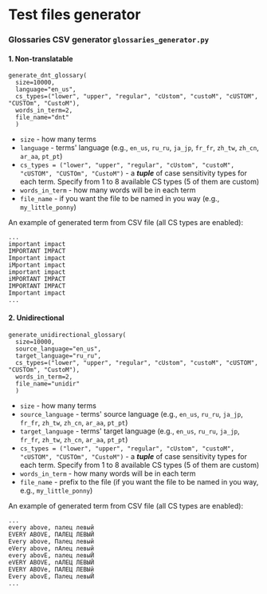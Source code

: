 # Test files generator

### Glossaries CSV generator `glossaries_generator.py`

#### 1. Non-translatable

```
generate_dnt_glossary(
  size=10000, 
  language="en_us", 
  cs_types=("lower", "upper", "regular", "cUstom", "custoM", "cUSTOM", "CUSTOm", "CustoM"),
  words_in_term=2, 
  file_name="dnt"
  )
```
- `size` - how many terms
- `language` - terms' language (e.g., `en_us`, `ru_ru`, `ja_jp`, `fr_fr`, `zh_tw`, `zh_cn`, `ar_aa`, `pt_pt`)
- `cs_types = ("lower", "upper", "regular", "cUstom", "custoM", "cUSTOM", "CUSTOm", "CustoM")` - a ***tuple*** of case sensitivity types for each term. Specify from 1 to 8 available CS types (5 of them are custom)
- `words_in_term` - how many words will be in each term
- `file_name` - if you want the file to be named in you way (e.g., `my_little_ponny`)

An example of generated term from CSV file (all CS types are enabled):
```
...
important impact 
IMPORTANT IMPACT 
Important impact 
iMportant impact 
important impact 
iMPORTANT IMPACT 
IMPORTANT IMPACT 
Important impact
...
```

#### 2. Unidirectional
```
generate_unidirectional_glossary(
  size=10000, 
  source_language="en_us",  
  target_language="ru_ru",
  cs_types=("lower", "upper", "regular", "cUstom", "custoM", "cUSTOM", "CUSTOm", "CustoM"),
  words_in_term=2, 
  file_name="unidir"
  )
```
- `size` - how many terms
- `source_language` - terms' source language (e.g., `en_us`, `ru_ru`, `ja_jp`, `fr_fr`, `zh_tw`, `zh_cn`, `ar_aa`, `pt_pt`)
- `target_language` - terms' target language (e.g., `en_us`, `ru_ru`, `ja_jp`, `fr_fr`, `zh_tw`, `zh_cn`, `ar_aa`, `pt_pt`)
- `cs_types = ("lower", "upper", "regular", "cUstom", "custoM", "cUSTOM", "CUSTOm", "CustoM")` - a ***tuple*** of case sensitivity types for each term. Specify from 1 to 8 available CS types (5 of them are custom)
- `words_in_term` - how many words will be in each term
- `file_name` - prefix to the file (if you want the file to be named in you way, e.g., `my_little_ponny`)

An example of generated term from CSV file (all CS types are enabled):
```
...
every above, палец левый
EVERY ABOVE, ПАЛЕЦ ЛЕВЫЙ
Every above, Палец левый
eVery above, пАлец левый
every abovE, палец левыЙ
eVERY ABOVE, пАЛЕЦ ЛЕВЫЙ
EVERY ABOVe, ПАЛЕЦ ЛЕВЫй
Every abovE, Палец левыЙ
...
```
